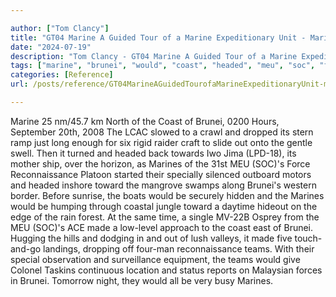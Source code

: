 ```yaml
---

author: ["Tom Clancy"]
title: "GT04 Marine A Guided Tour of a Marine Expeditionary Unit - Marine_split_221.html"
date: "2024-07-19"
description: "Tom Clancy - GT04 Marine A Guided Tour of a Marine Expeditionary Unit"
tags: ["marine", "brunei", "would", "coast", "headed", "meu", "soc", "force", "reconnaissance", "toward", "made", "team", "km", "north", "hour", "september", "lcac", "slowed", "crawl", "dropped", "stern", "ramp", "long", "enough", "six"]
categories: [Reference]
url: /posts/reference/GT04MarineAGuidedTourofaMarineExpeditionaryUnit-marinesplit221html

---
```



Marine
25 nm/45.7 km North of the Coast of Brunei, 0200 Hours, September 20th, 2008
The LCAC slowed to a crawl and dropped its stern ramp just long enough for six rigid raider craft to slide out onto the gentle swell. Then it turned and headed back towards Iwo Jima (LPD-18), its mother ship, over the horizon, as Marines of the 31st MEU (SOC)'s Force Reconnaissance Platoon started their specially silenced outboard motors and headed inshore toward the mangrove swamps along Brunei's western border. Before sunrise, the boats would be securely hidden and the Marines would be humping through coastal jungle toward a daytime hideout on the edge of the rain forest. At the same time, a single MV-22B Osprey from the MEU (SOC)'s ACE made a low-level approach to the coast east of Brunei. Hugging the hills and dodging in and out of lush valleys, it made five touch-and-go landings, dropping off four-man reconnaissance teams. With their special observation and surveillance equipment, the teams would give Colonel Taskins continuous location and status reports on Malaysian forces in Brunei. Tomorrow night, they would all be very busy Marines.

